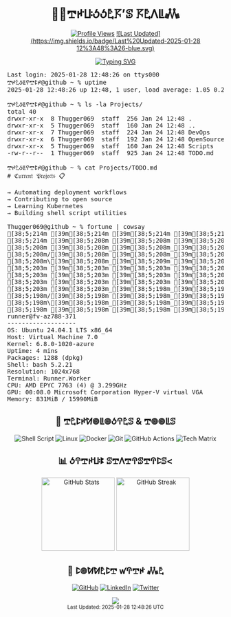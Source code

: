 <div align="center">
  <h1>👨‍💻𖢧ꛅꚶꚽꚽ𖤢𖦪’ꕷ 𖦪𖤢ꛎꚳ𖢑</h1>

  [![Profile Views](https://komarev.com/ghpvc/?username=thugger069&color=blueviolet&style=flat-square&label=Profile%20Views)](https://github.com/thugger069)
  [![Last Updated](https://img.shields.io/badge/Last%20Updated-2025-01-28 12%3A48%3A26-blue.svg)](https://github.com/thugger069)

  <a href="https://git.io/typing-svg">
    <img src="https://readme-typing-svg.demolab.com?font=Ubuntu+Mono&duration=3000&pause=1000&color=00FF9C&center=true&vCenter=true&width=435&lines=ℌ𝔢𝔩𝔩𝔬+𝔗𝔥𝔢𝔯𝔢;ℑ’𝔪+𖢧ꛅ𖤢ꚽꚳꛈ𖢧ꛕꛅ𝔖;𝔥𝔢𝔩𝔩+𝔖𝔠𝔯𝔦𝔭𝔱+𝔈𝔫𝔱𝔥𝔲𝔰𝔦𝔞𝔰𝔱;𝔏𝔦𝔫𝔲𝔵+%26+𝔇𝔢𝔳𝔒𝔭𝔰+𝔈𝔵𝔭𝔩𝔬𝔯𝔢𝔯;𝔒𝔭𝔢𝔫+𝔖𝔬𝔲𝔯𝔠𝔢+ℭ𝔬𝔫𝔱𝔯𝔦𝔟𝔲𝔱𝔬𝔯;𝔄𝔩𝔴𝔞𝔶𝔰+𝔏𝔢𝔞𝔯𝔫𝔦𝔫𝔤+%F0%9F%92%A1" alt="Typing SVG" />
  </a>
</div>

<pre class="terminal">
Last login: 2025-01-28 12:48:26 on ttys000
𖢧ꛅ𖤢ꚽꚳꛈ𖢧ꛕꛅ@github ~ % uptime
2025-01-28 12:48:26 up 12:48, 1 user, load average: 1.05 0.26 0.60

𖢧ꛅ𖤢ꚽꚳꛈ𖢧ꛕꛅ@github ~ % ls -la Projects/
total 40
drwxr-xr-x  8 Thugger069  staff  256 Jan 24 12:48 .
drwxr-xr-x  5 Thugger069  staff  160 Jan 24 12:48 ..
drwxr-xr-x  7 Thugger069  staff  224 Jan 24 12:48 DevOps
drwxr-xr-x  6 Thugger069  staff  192 Jan 24 12:48 OpenSource
drwxr-xr-x  5 Thugger069  staff  160 Jan 24 12:48 Scripts
-rw-r--r--  1 Thugger069  staff  925 Jan 24 12:48 TODO.md

𖢧ꛅ𖤢ꚽꚳꛈ𖢧ꛕꛅ@github ~ % cat Projects/TODO.md
# ℭ𝔲𝔯𝔯𝔢𝔫𝔱 𝔓𝔯𝔬𝔧𝔢𝔠𝔱𝔰 📋

→ Automating deployment workflows
→ Contributing to open source
→ Learning Kubernetes
→ Building shell script utilities

Thugger069@github ~ % fortune | cowsay
[38;5;214m [39m[38;5;214m [39m[38;5;214m [39m[38;5;214m [39m[38;5;208m [39m[38;5;208m|[39m[38;5;208m|[39m[38;5;208m [39m[38;5;208m [39m[38;5;208m [39m[38;5;208m [39m[38;5;208m [39m[38;5;208m_[39m[38;5;208m_[39m[38;5;209m [39m[38;5;203m [39m[38;5;203m_[39m[38;5;203m_[39m[38;5;203m [39m[38;5;203m [39m[38;5;203m [39m[38;5;203m/[39m[38;5;203m/[39m[38;5;203m|[39m[38;5;203m [39m[38;5;203m [39m[38;5;198m [39m[38;5;198m [39m[38;5;198m|[39m[38;5;198m|[39m[38;5;198m [39m[38;5;198m [39m[38;5;198m [39m[38;5;198m/[39m[38;5;198m|[39m[38;5;198m_[39m[38;5;199m_[39m[38;5;199m_[39m[38;5;199m/[39m[38;5;199m|[39m[38;5;199m [39m[38;5;199m_[39m[38;5;199m_[39m[38;5;199m [39m[38;5;199m [39m[38;5;163m/[39m[38;5;164m/[39m[38;5;164m|[39m[38;5;164m [39m[38;5;164m_[39m[38;5;164m_[39m[38;5;164m_[39m[38;5;164m [39m[38;5;164m [39m[38;5;164m [39m[38;5;164m_[39m[38;5;164m_[39m[38;5;128m [39m[38;5;129m [39m[38;5;129m [39m[38;5;129m [39m[38;5;129m [39m[38;5;129m [39m[38;5;129m/[39m[38;5;129m/[39m[38;5;129m|[39m[38;5;129m [39m[38;5;93m [39m[38;5;93m_[39m[38;5;93m_[39m[38;5;93m_[39m[38;5;93m_[39m[38;5;93m [39m[38;5;93m [39m[38;5;93m/[39m[38;5;93m/[39m[38;5;93m|[39m[38;5;63m[39m
[38;5;214m [39m[38;5;208m [39m[38;5;208m [39m[38;5;208m [39m[38;5;208m=[39m[38;5;208m|[39m[38;5;208m|[39m[38;5;208m=[39m[38;5;208m [39m[38;5;208m_[39m[38;5;208m_[39m[38;5;209m/[39m[38;5;203m [39m[38;5;203m/[39m[38;5;203m_[39m[38;5;203m/[39m[38;5;203m [39m[38;5;203m_[39m[38;5;203m)[39m[38;5;203m_[39m[38;5;203m|[39m[38;5;203m/[39m[38;5;203m|[39m[38;5;198m|[39m[38;5;198m [39m[38;5;198m [39m[38;5;198m [39m[38;5;198m=[39m[38;5;198m|[39m[38;5;198m|[39m[38;5;198m=[39m[38;5;198m [39m[38;5;198m|[39m[38;5;199m [39m[38;5;199m_[39m[38;5;199m_[39m[38;5;199m [39m[38;5;199m [39m[38;5;199m/[39m[38;5;199m_[39m[38;5;199m/[39m[38;5;199m [39m[38;5;163m/[39m[38;5;164m_[39m[38;5;164m|[39m[38;5;164m/[39m[38;5;164m|[39m[38;5;164m|[39m[38;5;164m<[39m[38;5;164m [39m[38;5;164m [39m[38;5;164m/[39m[38;5;164m [39m[38;5;164m_[39m[38;5;128m/[39m[38;5;129m_[39m[38;5;129m/[39m[38;5;129m_[39m[38;5;129m_[39m[38;5;129m [39m[38;5;129m [39m[38;5;129m_[39m[38;5;129m|[39m[38;5;129m/[39m[38;5;93m|[39m[38;5;93m|[39m[38;5;93m [39m[38;5;93m|[39m[38;5;93m_[39m[38;5;93m [39m[38;5;93m [39m[38;5;93m/[39m[38;5;93m_[39m[38;5;93m|[39m[38;5;63m/[39m[38;5;63m|[39m[38;5;63m|[39m[38;5;63m[39m
[38;5;208m [39m[38;5;208m_[39m[38;5;208m_[39m[38;5;208m_[39m[38;5;208m [39m[38;5;208m|[39m[38;5;208m|[39m[38;5;208m [39m[38;5;209m/[39m[38;5;203m [39m[38;5;203m_[39m[38;5;203m_[39m[38;5;203m_[39m[38;5;203m/[39m[38;5;203m [39m[38;5;203m|[39m[38;5;203m [39m[38;5;203m|[39m[38;5;203m/[39m[38;5;203m [39m[38;5;198m_[39m[38;5;198m [39m[38;5;198m\[39m[38;5;198m [39m[38;5;198m_[39m[38;5;198m_[39m[38;5;198m_[39m[38;5;198m [39m[38;5;198m|[39m[38;5;198m|[39m[38;5;199m [39m[38;5;199m/[39m[38;5;199m [39m[38;5;199m/[39m[38;5;199m_[39m[38;5;199m/[39m[38;5;199m [39m[38;5;199m/[39m[38;5;199m [39m[38;5;163m_[39m[38;5;164m_[39m[38;5;164m_[39m[38;5;164m/[39m[38;5;164m [39m[38;5;164m_[39m[38;5;164m [39m[38;5;164m\[39m[38;5;164m [39m[38;5;164m/[39m[38;5;164m [39m[38;5;164m/[39m[38;5;128m_[39m[38;5;129m/[39m[38;5;129m_[39m[38;5;129m/[39m[38;5;129m|[39m[38;5;129m_[39m[38;5;129m [39m[38;5;129m [39m[38;5;129m|[39m[38;5;129m/[39m[38;5;93m [39m[38;5;93m_[39m[38;5;93m [39m[38;5;93m\[39m[38;5;93m [39m[38;5;93m_[39m[38;5;93m/[39m[38;5;93m_[39m[38;5;93m [39m[38;5;93m<[39m[38;5;63m/[39m[38;5;63m [39m[38;5;63m_[39m[38;5;63m [39m[38;5;63m\[39m[38;5;63m [39m[38;5;63m[39m
[38;5;208m/[39m[38;5;208m [39m[38;5;208m_[39m[38;5;208m_[39m[38;5;208m`[39m[38;5;209m [39m[38;5;203m|[39m[38;5;203m/[39m[38;5;203m [39m[38;5;203m/[39m[38;5;203m_[39m[38;5;203m_[39m[38;5;203m|[39m[38;5;203m [39m[38;5;203m|[39m[38;5;203m|[39m[38;5;203m [39m[38;5;198m/[39m[38;5;198m [39m[38;5;198m [39m[38;5;198m_[39m[38;5;198m_[39m[38;5;198m/[39m[38;5;198m/[39m[38;5;198m [39m[38;5;198m_[39m[38;5;198m_[39m[38;5;199m`[39m[38;5;199m [39m[38;5;199m|[39m[38;5;199m/[39m[38;5;199m_[39m[38;5;199m_[39m[38;5;199m_[39m[38;5;199m [39m[38;5;199m [39m[38;5;163m/[39m[38;5;164m [39m[38;5;164m/[39m[38;5;164m_[39m[38;5;164m_[39m[38;5;164m/[39m[38;5;164m [39m[38;5;164m [39m[38;5;164m_[39m[38;5;164m_[39m[38;5;164m/[39m[38;5;164m/[39m[38;5;128m_[39m[38;5;129m/[39m[38;5;129m/[39m[38;5;129m_[39m[38;5;129m/[39m[38;5;129m [39m[38;5;129m/[39m[38;5;129m [39m[38;5;129m_[39m[38;5;129m_[39m[38;5;93m/[39m[38;5;93m/[39m[38;5;93m [39m[38;5;93m [39m[38;5;93m_[39m[38;5;93m_[39m[38;5;93m/[39m[38;5;93m/[39m[38;5;93m_[39m[38;5;93m_[39m[38;5;63m_[39m[38;5;63m_[39m[38;5;63m/[39m[38;5;63m [39m[38;5;63m [39m[38;5;63m_[39m[38;5;63m_[39m[38;5;63m/[39m[38;5;63m [39m[38;5;63m[39m
[38;5;208m\[39m[38;5;208m_[39m[38;5;209m_[39m[38;5;203m_[39m[38;5;203m_[39m[38;5;203m/[39m[38;5;203m [39m[38;5;203m\[39m[38;5;203m [39m[38;5;203m [39m[38;5;203m_[39m[38;5;203m/[39m[38;5;203m|[39m[38;5;203m [39m[38;5;198m|[39m[38;5;198m_[39m[38;5;198m/[39m[38;5;198m\[39m[38;5;198m_[39m[38;5;198m_[39m[38;5;198m_[39m[38;5;198m/[39m[38;5;198m [39m[38;5;198m\[39m[38;5;199m_[39m[38;5;199m_[39m[38;5;199m_[39m[38;5;199m_[39m[38;5;199m/[39m[38;5;199m|[39m[38;5;199m/[39m[38;5;199m [39m[38;5;199m [39m[38;5;163m [39m[38;5;164m|[39m[38;5;164m/[39m[38;5;164m\[39m[38;5;164m [39m[38;5;164m [39m[38;5;164m_[39m[38;5;164m/[39m[38;5;164m\[39m[38;5;164m_[39m[38;5;164m_[39m[38;5;164m_[39m[38;5;128m/[39m[38;5;129m [39m[38;5;129m [39m[38;5;129m/[39m[38;5;129m_[39m[38;5;129m/[39m[38;5;129m [39m[38;5;129m [39m[38;5;129m/[39m[38;5;129m_[39m[38;5;93m_[39m[38;5;93m_[39m[38;5;93m_[39m[38;5;93m/[39m[38;5;93m\[39m[38;5;93m_[39m[38;5;93m_[39m[38;5;93m_[39m[38;5;93m/[39m[38;5;93m [39m[38;5;63m [39m[38;5;63m [39m[38;5;63m [39m[38;5;63m [39m[38;5;63m [39m[38;5;63m\[39m[38;5;63m_[39m[38;5;63m_[39m[38;5;63m_[39m[38;5;63m/[39m[38;5;63m [39m[38;5;63m [39m[38;5;33m[39m
[38;5;203m [39m[38;5;203m [39m[38;5;203m [39m[38;5;203m [39m[38;5;203m [39m[38;5;203m [39m[38;5;203m [39m[38;5;203m/[39m[38;5;203m_[39m[38;5;203m/[39m[38;5;203m [39m[38;5;198m([39m[38;5;198m_[39m[38;5;198m_[39m[38;5;198m/[39m[38;5;198m [39m[38;5;198m [39m[38;5;198m [39m[38;5;198m [39m[38;5;198m [39m[38;5;198m [39m[38;5;199m [39m[38;5;199m [39m[38;5;199m [39m[38;5;199m [39m[38;5;199m [39m[38;5;199m [39m[38;5;199m [39m[38;5;199m [39m[38;5;199m [39m[38;5;163m [39m[38;5;164m [39m[38;5;164m [39m[38;5;164m [39m[38;5;164m [39m[38;5;164m [39m[38;5;164m/[39m[38;5;164m_[39m[38;5;164m/[39m[38;5;164m [39m[38;5;164m [39m[38;5;164m [39m[38;5;128m [39m[38;5;129m [39m[38;5;129m [39m[38;5;129m [39m[38;5;129m [39m[38;5;129m [39m[38;5;129m [39m[38;5;129m [39m[38;5;129m [39m[38;5;129m [39m[38;5;93m [39m[38;5;93m [39m[38;5;93m [39m[38;5;93m [39m[38;5;93m [39m[38;5;93m [39m[38;5;93m [39m[38;5;93m [39m[38;5;93m [39m[38;5;93m [39m[38;5;63m [39m[38;5;63m [39m[38;5;63m [39m[38;5;63m [39m[38;5;63m [39m[38;5;63m [39m[38;5;63m [39m[38;5;63m [39m[38;5;63m [39m[38;5;63m [39m[38;5;63m [39m[38;5;63m [39m[38;5;33m [39m[38;5;33m [39m[38;5;33m [39m[38;5;33m[39m
[38;5;203m [39m[38;5;203m [39m[38;5;203m [39m[38;5;203m [39m[38;5;203m [39m[38;5;203m|[39m[38;5;203m|[39m[38;5;203m [39m[38;5;198m [39m[38;5;198m [39m[38;5;198m [39m[38;5;198m [39m[38;5;198m_[39m[38;5;198m_[39m[38;5;198m [39m[38;5;198m [39m[38;5;198m_[39m[38;5;198m_[39m[38;5;199m [39m[38;5;199m [39m[38;5;199m [39m[38;5;199m/[39m[38;5;199m/[39m[38;5;199m|[39m[38;5;199m [39m[38;5;199m [39m[38;5;199m [39m[38;5;163m/[39m[38;5;164m/[39m[38;5;164m|[39m[38;5;164m[39m
[38;5;203m [39m[38;5;203m [39m[38;5;203m [39m[38;5;203m [39m[38;5;203m=[39m[38;5;198m|[39m[38;5;198m|[39m[38;5;198m=[39m[38;5;198m [39m[38;5;198m_[39m[38;5;198m_[39m[38;5;198m/[39m[38;5;198m [39m[38;5;198m/[39m[38;5;198m_[39m[38;5;199m/[39m[38;5;199m [39m[38;5;199m_[39m[38;5;199m)[39m[38;5;199m_[39m[38;5;199m|[39m[38;5;199m/[39m[38;5;199m|[39m[38;5;199m|[39m[38;5;163m [39m[38;5;164m_[39m[38;5;164m|[39m[38;5;164m/[39m[38;5;164m|[39m[38;5;164m|[39m[38;5;164m[39m
[38;5;203m [39m[38;5;203m_[39m[38;5;198m_[39m[38;5;198m_[39m[38;5;198m [39m[38;5;198m|[39m[38;5;198m|[39m[38;5;198m [39m[38;5;198m/[39m[38;5;198m [39m[38;5;198m_[39m[38;5;198m_[39m[38;5;199m_[39m[38;5;199m/[39m[38;5;199m [39m[38;5;199m|[39m[38;5;199m [39m[38;5;199m|[39m[38;5;199m/[39m[38;5;199m [39m[38;5;199m_[39m[38;5;163m [39m[38;5;164m\[39m[38;5;164m [39m[38;5;164m/[39m[38;5;164m [39m[38;5;164m_[39m[38;5;164m [39m[38;5;164m\[39m[38;5;164m [39m[38;5;164m[39m
[38;5;198m/[39m[38;5;198m [39m[38;5;198m_[39m[38;5;198m_[39m[38;5;198m`[39m[38;5;198m [39m[38;5;198m|[39m[38;5;198m/[39m[38;5;198m [39m[38;5;199m/[39m[38;5;199m_[39m[38;5;199m_[39m[38;5;199m|[39m[38;5;199m [39m[38;5;199m|[39m[38;5;199m|[39m[38;5;199m [39m[38;5;199m/[39m[38;5;163m [39m[38;5;164m [39m[38;5;164m_[39m[38;5;164m_[39m[38;5;164m/[39m[38;5;164m/[39m[38;5;164m [39m[38;5;164m [39m[38;5;164m_[39m[38;5;164m_[39m[38;5;164m/[39m[38;5;164m [39m[38;5;128m[39m
[38;5;198m\[39m[38;5;198m_[39m[38;5;198m_[39m[38;5;198m_[39m[38;5;198m_[39m[38;5;198m/[39m[38;5;199m [39m[38;5;199m\[39m[38;5;199m [39m[38;5;199m [39m[38;5;199m_[39m[38;5;199m/[39m[38;5;199m|[39m[38;5;199m [39m[38;5;199m|[39m[38;5;163m_[39m[38;5;164m/[39m[38;5;164m\[39m[38;5;164m_[39m[38;5;164m_[39m[38;5;164m_[39m[38;5;164m/[39m[38;5;164m [39m[38;5;164m\[39m[38;5;164m_[39m[38;5;164m_[39m[38;5;164m_[39m[38;5;128m/[39m[38;5;129m [39m[38;5;129m [39m[38;5;129m[39m
[38;5;198m [39m[38;5;198m [39m[38;5;198m [39m[38;5;199m [39m[38;5;199m [39m[38;5;199m [39m[38;5;199m [39m[38;5;199m/[39m[38;5;199m_[39m[38;5;199m/[39m[38;5;199m [39m[38;5;199m([39m[38;5;163m_[39m[38;5;164m_[39m[38;5;164m/[39m[38;5;164m [39m[38;5;164m [39m[38;5;164m [39m[38;5;164m [39m[38;5;164m [39m[38;5;164m [39m[38;5;164m [39m[38;5;164m [39m[38;5;164m [39m[38;5;128m [39m[38;5;129m [39m[38;5;129m [39m[38;5;129m [39m[38;5;129m [39m[38;5;129m [39m[38;5;129m[39m
runner@fv-az788-371 
------------------- 
OS: Ubuntu 24.04.1 LTS x86_64 
Host: Virtual Machine 7.0 
Kernel: 6.8.0-1020-azure 
Uptime: 4 mins 
Packages: 1288 (dpkg) 
Shell: bash 5.2.21 
Resolution: 1024x768 
Terminal: Runner.Worker 
CPU: AMD EPYC 7763 (4) @ 3.299GHz 
GPU: 00:08.0 Microsoft Corporation Hyper-V virtual VGA 
Memory: 831MiB / 15990MiB 
</pre>

<div align="center">
  <h2>🔧 𖢧𖤢ꛕꛅꛘ𖣠ꚳ𖣠ꚽꛈ𖤢ꕷ & 𖢧𖣠𖣠ꚳꕷ</h2>
  
  ![Shell Script](https://img.shields.io/badge/Shell_Script-%23121011.svg?style=for-the-badge&logo=gnu-bash&logoColor=white)
  ![Linux](https://img.shields.io/badge/Linux-FCC624?style=for-the-badge&logo=linux&logoColor=black)
  ![Docker](https://img.shields.io/badge/docker-%230db7ed.svg?style=for-the-badge&logo=docker&logoColor=white)
  ![Git](https://img.shields.io/badge/git-%23F05033.svg?style=for-the-badge&logo=git&logoColor=white)
  ![GitHub Actions](https://img.shields.io/badge/github%20actions-%232671E5.svg?style=for-the-badge&logo=githubactions&logoColor=white)
  ![Tech Matrix](https://img.shields.io/static/v1?label=&message=TypeScript|Python|Rust|WASM&color=00ff9d&style=for-the-badge&logoWidth=30&logo=data:image/png;base64,iVBORw0KG...)

  <h2>📊 ꚽꛈ𖢧ꛅꚶꔪ ꕷ𖢧ꛎ𖢧ꛈꕷ𖢧ꛈꛕꕷ<</h2>
  
  <img src="https://github-readme-stats.vercel.app/api?username=thugger069&show_icons=true&theme=radical&cache_seconds=86400" alt="GitHub Stats" height="170"/>
  <img src="https://github-readme-streak-stats.herokuapp.com/?user=thugger069&theme=radical&cache_seconds=86400" alt="GitHub Streak" height="170"/>

  <h2>🤝 ꛕ𖣠ꛘꛘ𖤢ꛕ𖢧 ꛃꛈ𖢧ꛅ 𖢑𖤢</h2>
  
  [![GitHub](https://img.shields.io/badge/github-%23121011.svg?style=for-the-badge&logo=github&logoColor=white)](https://github.com/thugger069)
  [![LinkedIn](https://img.shields.io/badge/linkedin-%230077B5.svg?style=for-the-badge&logo=linkedin&logoColor=white)](https://linkedin.com/in/thugger069)
  [![Twitter](https://img.shields.io/badge/X-%23000000.svg?style=for-the-badge&logo=X&logoColor=white)](https://twitter.com/chuksgincaro)
</div>

<div align="center">
  <img src="https://capsule-render.vercel.app/api?type=waving&color=gradient&height=100&section=footer"/>
</div>

<div align="center">
  <sub>Last Updated: 2025-01-28 12:48:26 UTC</sub>
</div>
